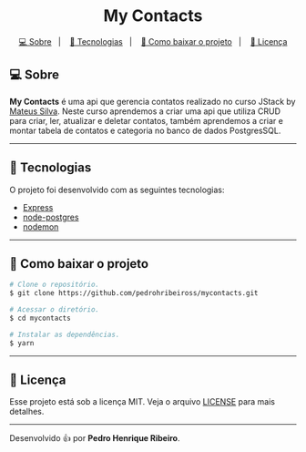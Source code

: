 <h1 align="center"> My Contacts </h1>

<p align="center">
  <a href="#-sobre">💻 Sobre</a>&nbsp;&nbsp;&nbsp;|&nbsp;&nbsp;&nbsp;
  <a href="#-tecnologias">🔧 Tecnologias</a>&nbsp;&nbsp;&nbsp;|&nbsp;&nbsp;&nbsp;
  <a href="#-como-baixar-o-projeto">🚀 Como baixar o projeto</a>&nbsp;&nbsp;&nbsp;|&nbsp;&nbsp;&nbsp;
  <a href="#-licença">📄 Licença</a>
</p>

## 💻 Sobre

**My Contacts** é uma api que gerencia contatos realizado no curso JStack by [Mateus Silva](https://github.com/maateusilva). Neste curso aprendemos a criar uma api que utiliza CRUD para criar, ler, atualizar e deletar contatos, também aprendemos a criar e montar tabela de contatos e categoria no banco de dados PostgresSQL.

---

## 🔧 Tecnologias

O projeto foi desenvolvido com as seguintes tecnologias:

- [Express](https://expressjs.com/pt-br/)
- [node-postgres](https://github.com/brianc/node-postgres)
- [nodemon](https://nodemon.io/)

---

## 🚀 Como baixar o projeto

```bash
# Clone o repositório.
$ git clone https://github.com/pedrohribeiross/mycontacts.git

# Acessar o diretório.
$ cd mycontacts

# Instalar as dependências.
$ yarn

```

---

## 📄 Licença

Esse projeto está sob a licença MIT. Veja o arquivo [LICENSE](LICENSE.md) para mais detalhes.

---

Desenvolvido 👍 por **Pedro Henrique Ribeiro**.
